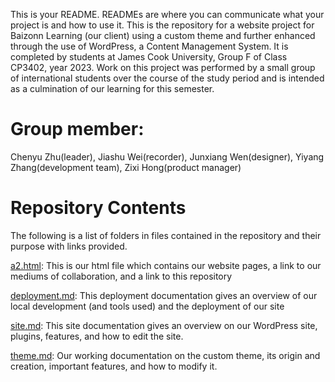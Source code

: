

This is your README. READMEs are where you can communicate what your project is and how to use it.
This is the repository for a website project for Baizonn Learning (our client) using a custom theme and further enhanced through the use of WordPress, a Content Management System. It is completed by students at James Cook University, Group F of Class CP3402, year 2023. Work on this project was performed by a small group of international students over the course of the study period and is intended as a culmination of our learning for this semester.

# Group member:
Chenyu Zhu(leader),
Jiashu Wei(recorder),
Junxiang Wen(designer),
Yiyang Zhang(development team),
Zixi Hong(product manager)


# Repository Contents
The following is a list of folders in files contained in the repository and their purpose with links provided.

[a2.html](https://github.com/ZiXiHong2022/CP3402_A2_GROUP_F/blob/main/A1.html): This is our html file which contains our website pages, a link to our mediums of collaboration, and a link to this repository

[deployment.md](https://github.com/ZiXiHong2022/CP3402_A2_GROUP_F/blob/main/Deployment.md): This deployment documentation gives an overview of our local development (and tools used) and the deployment of our site

[site.md](https://github.com/ZiXiHong2022/CP3402_A2_GROUP_F/blob/main/Site.md): This site documentation gives an overview on our WordPress site, plugins, features, and how to edit the site.

[theme.md](https://github.com/ZiXiHong2022/CP3402_A2_GROUP_F/blob/main/Theme.md): Our working documentation on the custom theme, its origin and creation, important features, and how to modify it.

